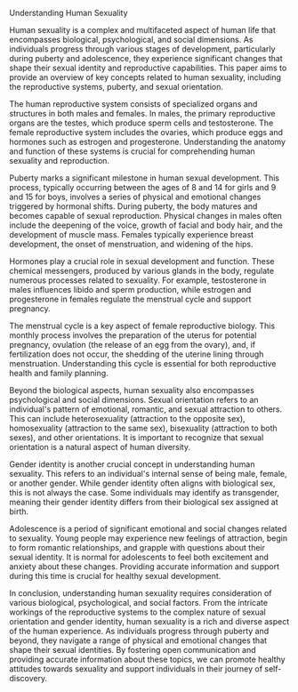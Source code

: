 Understanding Human Sexuality

Human sexuality is a complex and multifaceted aspect of human life that encompasses biological, psychological, and social dimensions. As individuals progress through various stages of development, particularly during puberty and adolescence, they experience significant changes that shape their sexual identity and reproductive capabilities. This paper aims to provide an overview of key concepts related to human sexuality, including the reproductive systems, puberty, and sexual orientation.

The human reproductive system consists of specialized organs and structures in both males and females. In males, the primary reproductive organs are the testes, which produce sperm cells and testosterone. The female reproductive system includes the ovaries, which produce eggs and hormones such as estrogen and progesterone. Understanding the anatomy and function of these systems is crucial for comprehending human sexuality and reproduction.

Puberty marks a significant milestone in human sexual development. This process, typically occurring between the ages of 8 and 14 for girls and 9 and 15 for boys, involves a series of physical and emotional changes triggered by hormonal shifts. During puberty, the body matures and becomes capable of sexual reproduction. Physical changes in males often include the deepening of the voice, growth of facial and body hair, and the development of muscle mass. Females typically experience breast development, the onset of menstruation, and widening of the hips.

Hormones play a crucial role in sexual development and function. These chemical messengers, produced by various glands in the body, regulate numerous processes related to sexuality. For example, testosterone in males influences libido and sperm production, while estrogen and progesterone in females regulate the menstrual cycle and support pregnancy.

The menstrual cycle is a key aspect of female reproductive biology. This monthly process involves the preparation of the uterus for potential pregnancy, ovulation (the release of an egg from the ovary), and, if fertilization does not occur, the shedding of the uterine lining through menstruation. Understanding this cycle is essential for both reproductive health and family planning.

Beyond the biological aspects, human sexuality also encompasses psychological and social dimensions. Sexual orientation refers to an individual's pattern of emotional, romantic, and sexual attraction to others. This can include heterosexuality (attraction to the opposite sex), homosexuality (attraction to the same sex), bisexuality (attraction to both sexes), and other orientations. It is important to recognize that sexual orientation is a natural aspect of human diversity.

Gender identity is another crucial concept in understanding human sexuality. This refers to an individual's internal sense of being male, female, or another gender. While gender identity often aligns with biological sex, this is not always the case. Some individuals may identify as transgender, meaning their gender identity differs from their biological sex assigned at birth.

Adolescence is a period of significant emotional and social changes related to sexuality. Young people may experience new feelings of attraction, begin to form romantic relationships, and grapple with questions about their sexual identity. It is normal for adolescents to feel both excitement and anxiety about these changes. Providing accurate information and support during this time is crucial for healthy sexual development.

In conclusion, understanding human sexuality requires consideration of various biological, psychological, and social factors. From the intricate workings of the reproductive systems to the complex nature of sexual orientation and gender identity, human sexuality is a rich and diverse aspect of the human experience. As individuals progress through puberty and beyond, they navigate a range of physical and emotional changes that shape their sexual identities. By fostering open communication and providing accurate information about these topics, we can promote healthy attitudes towards sexuality and support individuals in their journey of self-discovery.